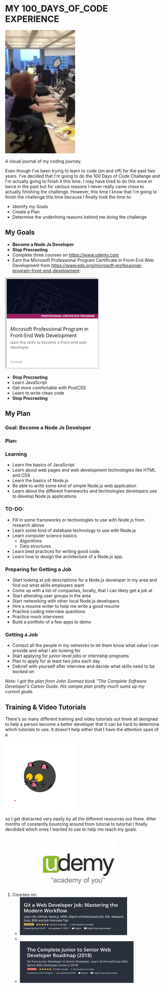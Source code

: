 # MY 100_DAYS_OF_CODE EXPERIENCE

![Coder GIF](/images/happy_coder.gif)

A visual journal of my coding journey.

Even though I've been trying to learn to code (on and off) for the past two years. I've decided that I'm going to do the 100 Days of Code Challange and I'm actually going to finish it this time. I may have tried to do this once or twice in the past but for various reasons I never really came close to actually finishing the challenge. However, this time I know that I'm going to finish the challenge this time because I finally took the time to:
* Identify my Goals
* Create a Plan
* Determine the underlining reasons behind me doing the challenge

## My Goals
* **Become a Node Js Developer**
* **Stop Procrasting**
* Complete three courses on https://www.udemy.com
* Earn the Microsoft Professional Program Certificate in Front-End Web Development from https://www.edx.org/microsoft-professional-program-front-end-development: 

![Microsoft Cert PNG](images/microsoft_cert.png)

* **Stop Procrasting**
* Learn JavaScript
* Get more comfortable with PostCSS
* Learn to write clean code
* **Stop Procrasting**

## My Plan

### Goal: Become a Node Js Developer
### Plan:
### Learning
* Learn the basics of JavaScript
* Learn about web pages and web development technologies like HTML and CSS
* Learn the basics of Node.js
* Be able to write some kind of simple Node.js web application
* Learn about the different frameworks and technologies developers use to develop Node.js applications
### TO-DO:
* Fill in some frameworks or technologies to use with Node.js from research above
* Learn some kind of database technology to use with Node.js
* Learn computer science basics:
  * Algorithms
  * Data structures
* Learn best practices for writing good code.
* Learn how to design the architecture of a Node.js app.
### Preparing for Getting a Job
* Start looking at job descriptions for a Node.js developer in my area and find out what skills employers want
* Come up with a list of companies, locally, that I can likely get a job at
* Start attending user groups in the area
* Start networking with other local Node.js developers
* Hire a resume writer to help me write a good resume
* Practice coding interview questions
* Practice mock interviews
* Build a portfolio of a few apps to demo
### Getting a Job
* Contact all the people in my networks to let them know what value I can provide and what I am looking for
* Start applying for junior-level jobs or internship programs
* Plan to apply for at least two jobs each day
* Debrief with yourself after interview and decide what skills need to be worked on

*Note: I got the plan from John Sonmez book "The Complete Software Developer's Career Guide. His sample plan pretty much sums up my current goals.*

## Training & Video Tutorials
There's so many different training and video tutorials out there all designed to help a person become a better developer that it can be hard to determine which tutorials to use. It doesn't help either that I have the attention span of a

![Crazy Cat](/images/small_crazy_cat.gif)

so I get distracted very easily by all the different resources out there. After months of constantly bouncing around from tutorial to tutortial I finally decdided which ones I wanted to use to help me reach my goals.
1. Courses on: ![Udemy Logo](/images/udemy-logo.jpg)
   * ![Git Web](/images/Git_Web_Job.jpg)
   * 
   * ![Zero Master](/images/zero_to_master.jpg)
   
   
   

